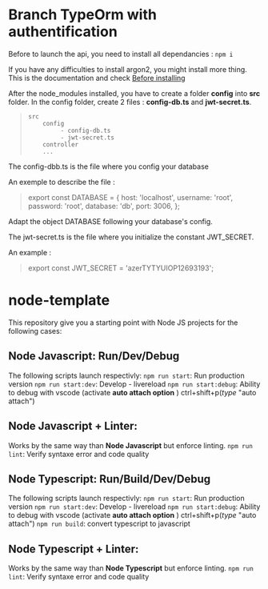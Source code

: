 # Branch TypeOrm with authentification
Before to launch the api, you need to install all dependancies :
`npm i`

If you have any difficulties to install argon2, you might install more thing. This is the documentation and check [Before installing](https://www.npmjs.com/package/argon2)

After the node_modules installed, you have to create a folder **config** into **src** folder.
In the config folder, create 2 files : **config-db.ts** and **jwt-secret.ts**.

>     src
>         config
>              - config-db.ts
>              - jwt-secret.ts
>         controller
>         ...

The config-dbb.ts is the file where you config your database

An exemple to describe the file : 

>   export const DATABASE = {
>       host: 'localhost',
>       username: 'root', 
>       password: 'root',
>       database: 'db',
>       port: 3006,
>   };

Adapt the object DATABASE following your database's config.


The jwt-secret.ts is the file where you initialize the constant JWT_SECRET.

An example : 

> export const JWT_SECRET = 'azerTYTYUIOP12693193';



# node-template
This repository give you a starting point with Node JS projects for the following cases: 

## Node Javascript: Run/Dev/Debug

The following scripts launch respectivly: 
`npm run start`: Run production version
`npm run start:dev`: Develop - livereload
`npm run start:debug`: Ability to debug with vscode (activate **auto attach option** ) ctrl+shift+p(_type_ "auto attach")

## Node Javascript + Linter: 

Works by the same way than **Node Javascript** but enforce linting.
`npm run lint`: Verify syntaxe error and code quality 



## Node Typescript: Run/Build/Dev/Debug

The following scripts launch respectivly: 
`npm run start`: Run production version
`npm run start:dev`: Develop - livereload
`npm run start:debug`: Ability to debug with vscode (activate **auto attach option** ) ctrl+shift+p(_type_ "auto attach")
`npm run build`: convert typescript to javascript


## Node Typescript + Linter: 

Works by the same way than **Node Typescript** but enforce linting.
`npm run lint`: Verify syntaxe error and code quality 
